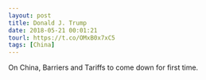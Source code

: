 ```yaml
---
layout: post
title: Donald J. Trump
date: 2018-05-21 00:01:21
tourl: https://t.co/OMxB0x7xC5
tags: [China]
---
```

On China, Barriers and Tariffs to come down for first time.